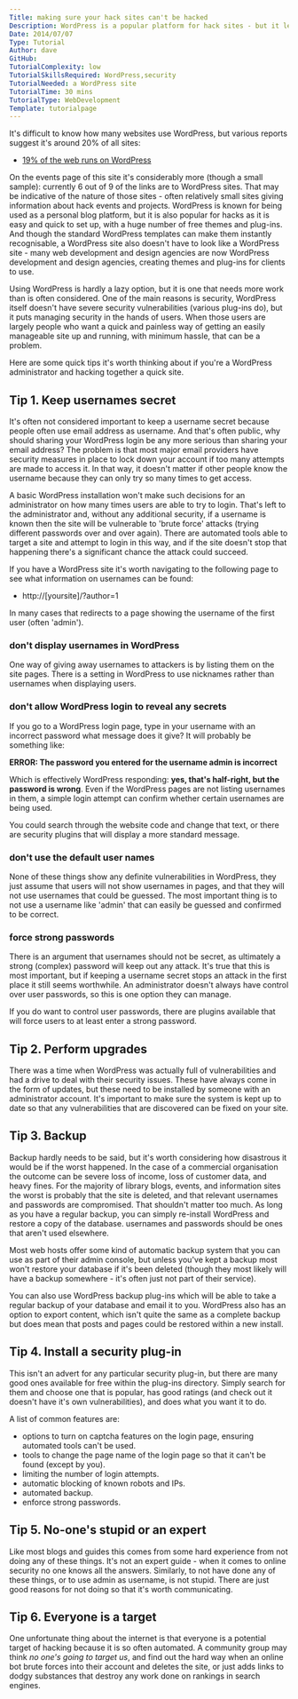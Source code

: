```yaml
---
Title: making sure your hack sites can't be hacked
Description: WordPress is a popular platform for hack sites - but it leaves security to the administrator.
Date: 2014/07/07
Type: Tutorial
Author: dave
GitHub: 
TutorialComplexity: low
TutorialSkillsRequired: WordPress,security
TutorialNeeded: a WordPress site
TutorialTime: 30 mins
TutorialType: WebDevelopment
Template: tutorialpage
---
```


It's difficult to know how many websites use WordPress, but various reports suggest it's around 20% of all sites:

- [19% of the web runs on WordPress](http://venturebeat.com/2013/07/27/19-percent-of-the-web-runs-on-wordpress/)

On the events page of this site it's considerably more (though a small sample): currently 6 out of 9 of the links are to WordPress sites.  That may be indicative of the nature of those sites - often relatively small sites giving information about hack events and projects.  WordPress is known for being used as a personal blog platform, but it is also popular for hacks as it is easy and quick to set up, with a huge number of free themes and plug-ins.  And though the standard WordPress templates can make them instantly recognisable, a WordPress site also doesn't have to look like a WordPress site - many web development and design agencies are now WordPress development and design agencies, creating themes and plug-ins for clients to use.

Using WordPress is hardly a lazy option, but it is one that needs more work than is often considered.  One of the main reasons is security, WordPress itself doesn't have severe security vulnerabilities (various plug-ins do), but it puts managing security in the hands of users.  When those users are largely people who want a quick and painless way of getting an easily manageable site up and running, with minimum hassle, that can be a problem.

Here are some quick tips it's worth thinking about if you're a WordPress administrator and hacking together a quick site.

Tip 1. Keep usernames secret
-----------------------------

It's often not considered important to keep a username secret because people often use email address as username.  And that's often public, why should sharing your WordPress login be any more serious than sharing your email address?  The problem is that most major email providers have security measures in place to lock down your account if too many attempts are made to access it.  In that way, it doesn't matter if other people know the username because they can only try so many times to get access.

A basic WordPress installation won't make such decisions for an administrator on how many times users are able to try to login.  That's left to the administrator and, without any additional security, if a username is known then the site will be vulnerable to 'brute force' attacks (trying different passwords over and over again).  There are automated tools able to target a site and attempt to login in this way, and if the site doesn't stop that happening there's a significant chance the attack could succeed.

If you have a WordPress site it's worth navigating to the following page to see what information on usernames can be found:

- http://[yoursite]/?author=1

In many cases that redirects to a page showing the username of the first user (often 'admin').

### don't display usernames in WordPress

One way of giving away usernames to attackers is by listing them on the site pages.  There is a setting in WordPress to use nicknames rather than usernames when displaying users.

### don't allow WordPress login to reveal any secrets

If you go to a WordPress login page, type in your username with an incorrect password what message does it give?  It will probably be something like:

**ERROR: The password you entered for the username admin is incorrect**

Which is effectively WordPress responding: **yes, that's half-right, but the password is wrong**.  Even if the WordPress pages are not listing usernames in them, a simple login attempt can confirm whether certain usernames are being used.

You could search through the website code and change that text, or there are security plugins that will display a more standard message.  

### don't use the default user names

None of these things show any definite vulnerabilities in WordPress, they just assume that users will not show usernames in pages, and that they will not use usernames that could be guessed.  The most important thing is to not use a username like 'admin' that can easily be guessed and confirmed to be correct.

### force strong passwords

There is an argument that usernames should not be secret, as ultimately a strong (complex) password will keep out any attack.  It's true that this is most important, but if keeping a username secret stops an attack in the first place it still seems worthwhile.  An administrator doesn't always have control over user passwords, so this is one option they can manage.

If you do want to control user passwords, there are plugins available that will force users to at least enter a strong password.  

Tip 2.  Perform upgrades
------------------------

There was a time when WordPress was actually full of vulnerabilities and had a drive to deal with their security issues.  These have always come in the form of updates, but these need to be installed by someone with an administrator account.  It's important to make sure the system is kept up to date so that any vulnerabilities that are discovered can be fixed on your site.

Tip 3.  Backup
--------------

Backup hardly needs to be said, but it's worth considering how disastrous it would be if the worst happened.  In the case of a commercial organisation the outcome can be severe loss of income, loss of customer data, and heavy fines.  For the majority of library blogs, events, and information sites the worst is probably that the site is deleted, and that relevant usernames and passwords are compromised.  That shouldn't matter too much.  As long as you have a regular backup, you can simply re-install WordPress and restore a copy of the database. usernames and passwords should be ones that aren't used elsewhere.

Most web hosts offer some kind of automatic backup system that you can use as part of their admin console, but unless you've kept a backup most won't restore your database if it's been deleted (though they most likely will have a backup somewhere - it's often just not part of their service).

You can also use WordPress backup plug-ins which will be able to take a regular backup of your database and email it to you.  WordPress also has an option to export content, which isn't quite the same as a complete backup but does mean that posts and pages could be restored within a new install.

Tip 4.  Install a security plug-in
----------------------------------

This isn't an advert for any particular security plug-in, but there are many good ones available for free within the plug-ins directory.  Simply search for them and choose one that is popular, has good ratings (and check out it doesn't have it's own vulnerabilities), and does what you want it to do.

A list of common features are:

- options to turn on captcha features on the login page, ensuring automated tools can't be used.
- tools to change the page name of the login page so that it can't be found (except by you).
- limiting the number of login attempts.
- automatic blocking of known robots and IPs.
- automated backup.
- enforce strong passwords.

Tip 5.  No-one's stupid or an expert
------------------------------------

Like most blogs and guides this comes from some hard experience from not doing any of these things.  It's not an expert guide - when it comes to online security no one knows all the answers.  Similarly, to not have done any of these things, or to use admin as username, is not stupid.  There are just good reasons for not doing so that it's worth communicating.

Tip 6.  Everyone is a target
----------------------------

One unfortunate thing about the internet is that everyone is a potential target of hacking because it is so often automated.  A community group may think *no one's going to target us*, and find out the hard way when an online bot brute forces into their account and deletes the site, or just adds links to dodgy substances that destroy any work done on rankings in search engines.